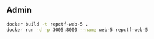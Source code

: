 ## Admin

```bash
docker build -t repctf-web-5 .
docker run -d -p 3005:8000 --name web-5 repctf-web-5
```
